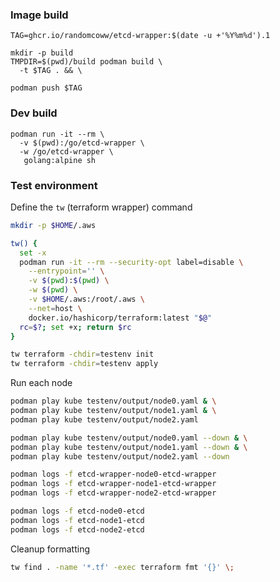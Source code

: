 ### Image build

```
TAG=ghcr.io/randomcoww/etcd-wrapper:$(date -u +'%Y%m%d').1

mkdir -p build
TMPDIR=$(pwd)/build podman build \
  -t $TAG . && \

podman push $TAG
```

### Dev build

```
podman run -it --rm \
  -v $(pwd):/go/etcd-wrapper \
  -w /go/etcd-wrapper \
   golang:alpine sh
```

### Test environment

Define the `tw` (terraform wrapper) command

```bash
mkdir -p $HOME/.aws

tw() {
  set -x
  podman run -it --rm --security-opt label=disable \
    --entrypoint='' \
    -v $(pwd):$(pwd) \
    -w $(pwd) \
    -v $HOME/.aws:/root/.aws \
    --net=host \
    docker.io/hashicorp/terraform:latest "$@"
  rc=$?; set +x; return $rc
}
```

```bash
tw terraform -chdir=testenv init
tw terraform -chdir=testenv apply
```

Run each node

```bash
podman play kube testenv/output/node0.yaml & \
podman play kube testenv/output/node1.yaml & \
podman play kube testenv/output/node2.yaml

podman play kube testenv/output/node0.yaml --down & \
podman play kube testenv/output/node1.yaml --down & \
podman play kube testenv/output/node2.yaml --down
```

```bash
podman logs -f etcd-wrapper-node0-etcd-wrapper
podman logs -f etcd-wrapper-node1-etcd-wrapper
podman logs -f etcd-wrapper-node2-etcd-wrapper
```

```bash
podman logs -f etcd-node0-etcd
podman logs -f etcd-node1-etcd
podman logs -f etcd-node2-etcd
```

Cleanup formatting

```bash
tw find . -name '*.tf' -exec terraform fmt '{}' \;
```